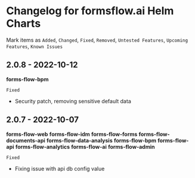 # Changelog for formsflow.ai Helm Charts

Mark  items as `Added`, `Changed`, `Fixed`, `Removed`, `Untested Features`, `Upcoming Features`, `Known Issues`

## 2.0.8 - 2022-10-12

**forms-flow-bpm**

`Fixed`

* Security patch, removing sensitive default data

## 2.0.7 - 2022-10-07

**forms-flow-web**
**forms-flow-idm**
**forms-flow-forms**
**forms-flow-documents-api**
**forms-flow-data-analysis**
**forms-flow-bpm**
**forms-flow-api**
**forms-flow-analytics**
**forms-flow-ai**
**forms-flow-admin**

`Fixed`

* Fixing issue with api db config value

